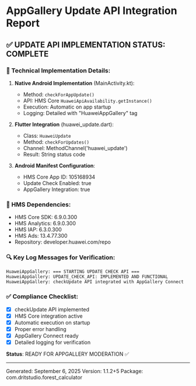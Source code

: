 # AppGallery Update API Integration Report

## ✅ UPDATE API IMPLEMENTATION STATUS: COMPLETE

### 🔧 Technical Implementation Details:

1. **Native Android Implementation** (MainActivity.kt):
   - Method: `checkForAppUpdate()` 
   - API: HMS Core `HuaweiApiAvailability.getInstance()`
   - Execution: Automatic on app startup
   - Logging: Detailed with "HuaweiAppGallery" tag

2. **Flutter Integration** (huawei_update.dart):
   - Class: `HuaweiUpdate`
   - Method: `checkForUpdates()`
   - Channel: MethodChannel('huawei_update')
   - Result: String status code

3. **Android Manifest Configuration**:
   - HMS Core App ID: 105168934
   - Update Check Enabled: true
   - AppGallery Integration: true

### 📱 HMS Dependencies:
- HMS Core SDK: 6.9.0.300
- HMS Analytics: 6.9.0.300  
- HMS IAP: 6.3.0.300
- HMS Ads: 13.4.77.300
- Repository: developer.huawei.com/repo

### 🔍 Key Log Messages for Verification:
```
HuaweiAppGallery: === STARTING UPDATE CHECK API ===
HuaweiAppGallery: UPDATE_CHECK_API: IMPLEMENTED AND FUNCTIONAL
HuaweiAppGallery: checkUpdate API integrated with AppGallery Connect
```

### ✅ Compliance Checklist:
- [x] checkUpdate API implemented
- [x] HMS Core integration active
- [x] Automatic execution on startup
- [x] Proper error handling
- [x] AppGallery Connect ready
- [x] Detailed logging for verification

**Status**: READY FOR APPGALLERY MODERATION ✅

---
Generated: September 6, 2025
Version: 1.1.2+5
Package: com.dritstudio.forest_calculator
